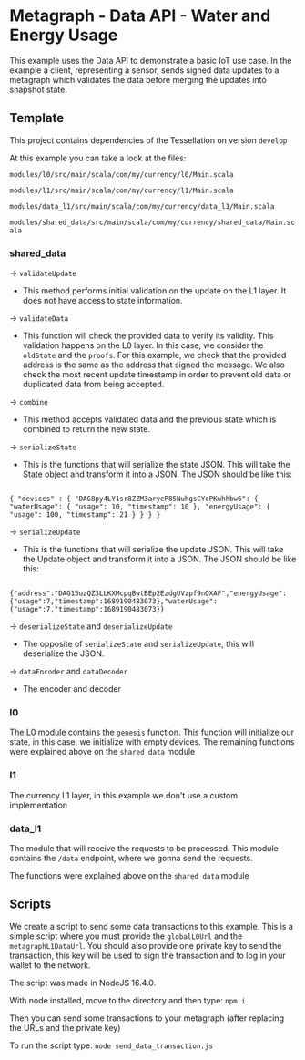 # Metagraph - Data API - Water and Energy Usage

This example uses the Data API to demonstrate a basic IoT use case. In the example a client, representing a sensor, sends signed data updates to a metagraph which validates the data before merging the updates into snapshot state.

## Template

This project contains dependencies of the Tessellation on version `develop`

At this example you can take a look at the files:

`modules/l0/src/main/scala/com/my/currency/l0/Main.scala`

`modules/l1/src/main/scala/com/my/currency/l1/Main.scala`

`modules/data_l1/src/main/scala/com/my/currency/data_l1/Main.scala`

`modules/shared_data/src/main/scala/com/my/currency/shared_data/Main.scala`

### shared_data

-> `validateUpdate`

- This method performs initial validation on the update on the L1 layer. It does not have access to state information. 

-> `validateData`

- This function will check the provided data to verify its validity. This validation happens on the L0 layer. In this case, we consider the `oldState` and the `proofs`. For this example, we check that the provided address is the same as the address that signed the message. We also check the most recent update timestamp in order to prevent old data or duplicated data from being accepted.

-> `combine`

- This method accepts validated data and the previous state which is combined to return the new state.

-> `serializeState`

- This is the functions that will serialize the state JSON. This will take the State object and transform it into a JSON. The JSON should be like this:

```

{ "devices" : { "DAG8py4LY1sr8ZZM3aryeP85NuhgsCYcPKuhhbw6": { "waterUsage": { "usage": 10, "timestamp": 10 }, "energyUsage": { "usage": 100, "timestamp": 21 } } } }

```

-> `serializeUpdate`

- This is the functions that will serialize the update JSON. This will take the Update object and transform it into a JSON. The JSON should be like this:

```

{"address":"DAG15uzQZ3LLKXMcpqBwtBEp2EzdgUVzpf9nQXAF","energyUsage":{"usage":7,"timestamp":1689190483073},"waterUsage":{"usage":7,"timestamp":1689190483073}}

```

-> `deserializeState` and `deserializeUpdate`

- The opposite of `serializeState` and `serializeUpdate`, this will deserialize the JSON.

-> `dataEncoder` and `dataDecoder`

- The encoder and decoder

### l0

The L0 module contains the `genesis` function. This function will initialize our state, in this case, we initialize with empty devices.
The remaining functions were explained above on the `shared_data` module

### l1

The currency L1 layer, in this example we don't use a custom implementation

### data_l1

The module that will receive the requests to be processed. This module contains the `/data` endpoint, where we gonna send the requests.

The functions were explained above on the `shared_data` module

## Scripts

We create a script to send some data transactions to this example. This is a simple script where you must provide the `globalL0Url` and the `metagraphL1DataUrl`. You should also provide one private key to send the transaction, this key will be used to sign the transaction and to log in your wallet to the network.

The script was made in NodeJS 16.4.0.

With node installed, move to the directory and then type: `npm i`

Then you can send some transactions to your metagraph (after replacing the URLs and the private key)

To run the script type: `node send_data_transaction.js`
